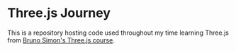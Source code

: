 # Three.js Journey

This is a repository hosting code used throughout my time learning Three.js from [Bruno Simon's Three.js course](https://threejs-journey.xyz).

